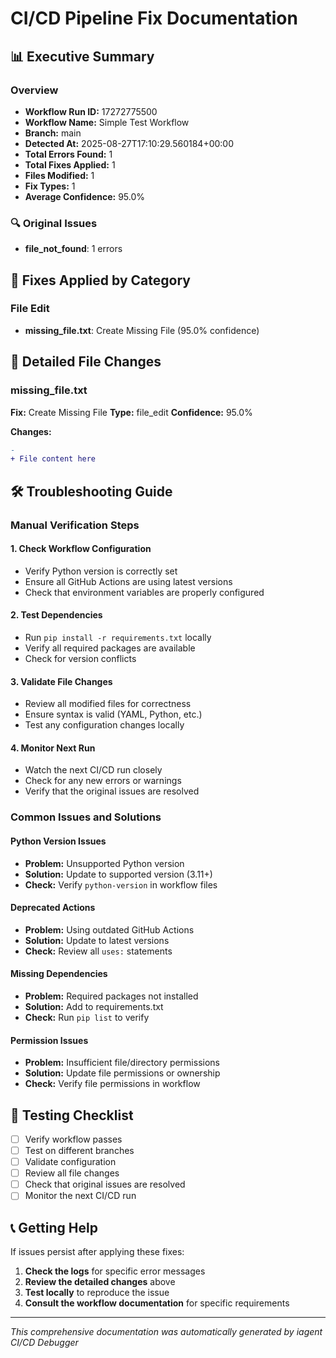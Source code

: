# CI/CD Pipeline Fix Documentation

## 📊 Executive Summary

### Overview
- **Workflow Run ID:** 17272775500
- **Workflow Name:** Simple Test Workflow
- **Branch:** main
- **Detected At:** 2025-08-27T17:10:29.560184+00:00
- **Total Errors Found:** 1
- **Total Fixes Applied:** 1
- **Files Modified:** 1
- **Fix Types:** 1
- **Average Confidence:** 95.0%

### 🔍 Original Issues
- **file_not_found**: 1 errors


## 🔧 Fixes Applied by Category

### File Edit
- **missing_file.txt**: Create Missing File (95.0% confidence)

## 📝 Detailed File Changes

### missing_file.txt

**Fix:** Create Missing File
**Type:** file_edit
**Confidence:** 95.0%

**Changes:**
```diff
- 
+ File content here
```

## 🛠️ Troubleshooting Guide

### Manual Verification Steps

#### 1. Check Workflow Configuration
- Verify Python version is correctly set
- Ensure all GitHub Actions are using latest versions
- Check that environment variables are properly configured

#### 2. Test Dependencies
- Run `pip install -r requirements.txt` locally
- Verify all required packages are available
- Check for version conflicts

#### 3. Validate File Changes
- Review all modified files for correctness
- Ensure syntax is valid (YAML, Python, etc.)
- Test any configuration changes locally

#### 4. Monitor Next Run
- Watch the next CI/CD run closely
- Check for any new errors or warnings
- Verify that the original issues are resolved

### Common Issues and Solutions

#### Python Version Issues
- **Problem:** Unsupported Python version
- **Solution:** Update to supported version (3.11+)
- **Check:** Verify `python-version` in workflow files

#### Deprecated Actions
- **Problem:** Using outdated GitHub Actions
- **Solution:** Update to latest versions
- **Check:** Review all `uses:` statements

#### Missing Dependencies
- **Problem:** Required packages not installed
- **Solution:** Add to requirements.txt
- **Check:** Run `pip list` to verify

#### Permission Issues
- **Problem:** Insufficient file/directory permissions
- **Solution:** Update file permissions or ownership
- **Check:** Verify file permissions in workflow

## 🧪 Testing Checklist

- [ ] Verify workflow passes
- [ ] Test on different branches
- [ ] Validate configuration
- [ ] Review all file changes
- [ ] Check that original issues are resolved
- [ ] Monitor the next CI/CD run

## 📞 Getting Help

If issues persist after applying these fixes:

1. **Check the logs** for specific error messages
2. **Review the detailed changes** above
3. **Test locally** to reproduce the issue
4. **Consult the workflow documentation** for specific requirements

---
*This comprehensive documentation was automatically generated by iagent CI/CD Debugger*
